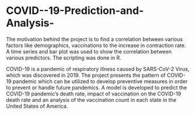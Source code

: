 # COVID--19-Prediction-and-Analysis-
The motivation behind the project is to find a correlation between various factors like demographics, vaccinations to the increase in contraction rate. A time series and bar plot was used to show the correlation between various predictors. The scripting was done in R. 

COVID-19 is a pandemic of respiratory illness caused by SARS-CoV-2 Virus, which was discovered in 2019. The project presents the pattern of COVID-19 pandemic which can be utilized to develop preventive measures in order to prevent or handle
future pandemics. A model is developed to predict the COVID-19 pandemic’s death rate, impact of vaccination on the COVID-19 death rate and an analysis of the vaccination count in each state in the United States of America. 

